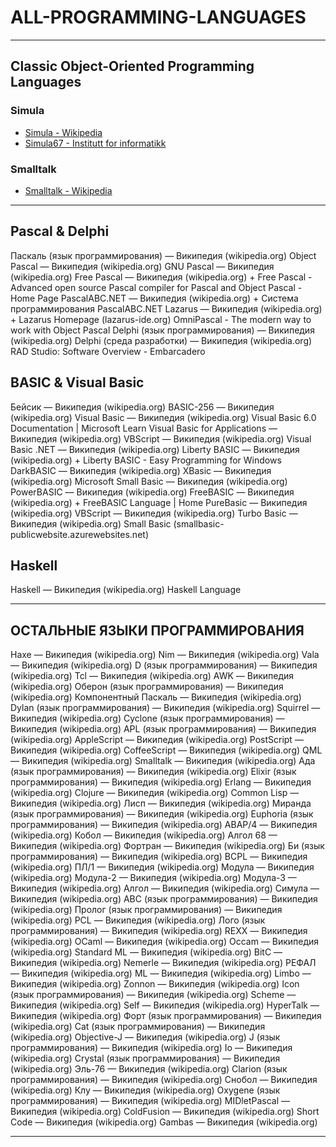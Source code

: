 # ALL-PROGRAMMING-LANGUAGES

---

## Classic Object-Oriented Programming Languages

### Simula

* [Simula - Wikipedia](https://en.wikipedia.org/wiki/Simula)
* [Simula67 - Institutt for informatikk](https://www.mn.uio.no/ifi/personer/vit/dag/simula67/)

### Smalltalk

* [Smalltalk - Wikipedia](https://en.wikipedia.org/wiki/Smalltalk)

---

## Pascal & Delphi

Паскаль (язык программирования) — Википедия (wikipedia.org)
Object Pascal — Википедия (wikipedia.org)
GNU Pascal — Википедия (wikipedia.org)
Free Pascal — Википедия (wikipedia.org) + Free Pascal - Advanced open source Pascal compiler for Pascal and Object Pascal - Home Page
PascalABC.NET — Википедия (wikipedia.org) + Система программирования PascalABC.NET
Lazarus — Википедия (wikipedia.org) + Lazarus Homepage (lazarus-ide.org)
OmniPascal - The modern way to work with Object Pascal
Delphi (язык программирования) — Википедия (wikipedia.org)
Delphi (среда разработки) — Википедия (wikipedia.org)
RAD Studio: Software Overview - Embarcadero

## BASIC & Visual Basic

Бейсик — Википедия (wikipedia.org)
BASIC-256 — Википедия (wikipedia.org)
Visual Basic — Википедия (wikipedia.org)
Visual Basic 6.0 Documentation | Microsoft Learn
Visual Basic for Applications — Википедия (wikipedia.org)
VBScript — Википедия (wikipedia.org)
Visual Basic .NET — Википедия (wikipedia.org)
Liberty BASIC — Википедия (wikipedia.org) + Liberty BASIC - Easy Programming for Windows
DarkBASIC — Википедия (wikipedia.org)
XBasic — Википедия (wikipedia.org)
Microsoft Small Basic — Википедия (wikipedia.org)
PowerBASIC — Википедия (wikipedia.org)
FreeBASIC — Википедия (wikipedia.org) + FreeBASIC Language | Home
PureBasic — Википедия (wikipedia.org)
VBScript — Википедия (wikipedia.org)
Turbo Basic — Википедия (wikipedia.org)
Small Basic (smallbasic-publicwebsite.azurewebsites.net)

## Haskell

Haskell — Википедия (wikipedia.org)
Haskell Language

---

## ОСТАЛЬНЫЕ ЯЗЫКИ ПРОГРАММИРОВАНИЯ

Haxe — Википедия (wikipedia.org)
Nim — Википедия (wikipedia.org)
Vala — Википедия (wikipedia.org)
D (язык программирования) — Википедия (wikipedia.org)
Tcl — Википедия (wikipedia.org)
AWK — Википедия (wikipedia.org)
Оберон (язык программирования) — Википедия (wikipedia.org)
Компонентный Паскаль — Википедия (wikipedia.org)
Dylan (язык программирования) — Википедия (wikipedia.org)
Squirrel — Википедия (wikipedia.org)
Cyclone (язык программирования) — Википедия (wikipedia.org)
APL (язык программирования) — Википедия (wikipedia.org)
AppleScript — Википедия (wikipedia.org)
PostScript — Википедия (wikipedia.org)
CoffeeScript — Википедия (wikipedia.org)
QML — Википедия (wikipedia.org)
Smalltalk — Википедия (wikipedia.org)
Ада (язык программирования) — Википедия (wikipedia.org)
Elixir (язык программирования) — Википедия (wikipedia.org)
Erlang — Википедия (wikipedia.org)
Clojure — Википедия (wikipedia.org)
Common Lisp — Википедия (wikipedia.org)
Лисп — Википедия (wikipedia.org)
Миранда (язык программирования) — Википедия (wikipedia.org)
Euphoria (язык программирования) — Википедия (wikipedia.org)
ABAP/4 — Википедия (wikipedia.org)
Кобол — Википедия (wikipedia.org)
Алгол 68 — Википедия (wikipedia.org)
Фортран — Википедия (wikipedia.org)
Би (язык программирования) — Википедия (wikipedia.org)
BCPL — Википедия (wikipedia.org)
ПЛ/1 — Википедия (wikipedia.org)
Модула — Википедия (wikipedia.org)
Модула-2 — Википедия (wikipedia.org)
Модула-3 — Википедия (wikipedia.org)
Алгол — Википедия (wikipedia.org)
Симула — Википедия (wikipedia.org)
ABC (язык программирования) — Википедия (wikipedia.org)
Пролог (язык программирования) — Википедия (wikipedia.org)
PCL — Википедия (wikipedia.org)
Лого (язык программирования) — Википедия (wikipedia.org)
REXX — Википедия (wikipedia.org)
OCaml — Википедия (wikipedia.org)
Occam — Википедия (wikipedia.org)
Standard ML — Википедия (wikipedia.org)
BitC — Википедия (wikipedia.org)
Nemerle — Википедия (wikipedia.org)
РЕФАЛ — Википедия (wikipedia.org)
ML — Википедия (wikipedia.org)
Limbo — Википедия (wikipedia.org)
Zonnon — Википедия (wikipedia.org)
Icon (язык программирования) — Википедия (wikipedia.org)
Scheme — Википедия (wikipedia.org)
Self — Википедия (wikipedia.org)
HyperTalk — Википедия (wikipedia.org)
Форт (язык программирования) — Википедия (wikipedia.org)
Cat (язык программирования) — Википедия (wikipedia.org)
Objective-J — Википедия (wikipedia.org)
J (язык программирования) — Википедия (wikipedia.org)
Io — Википедия (wikipedia.org)
Crystal (язык программирования) — Википедия (wikipedia.org)
Эль-76 — Википедия (wikipedia.org)
Clarion (язык программирования) — Википедия (wikipedia.org)
Снобол — Википедия (wikipedia.org)
Клу — Википедия (wikipedia.org)
Oxygene (язык программирования) — Википедия (wikipedia.org)
MIDletPascal — Википедия (wikipedia.org)
ColdFusion — Википедия (wikipedia.org)
Short Code — Википедия (wikipedia.org)
Gambas — Википедия (wikipedia.org)

---
